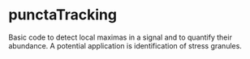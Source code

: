 # punctaTracking
Basic code to detect local maximas in a signal and to quantify their abundance. A potential application is identification of stress granules.
